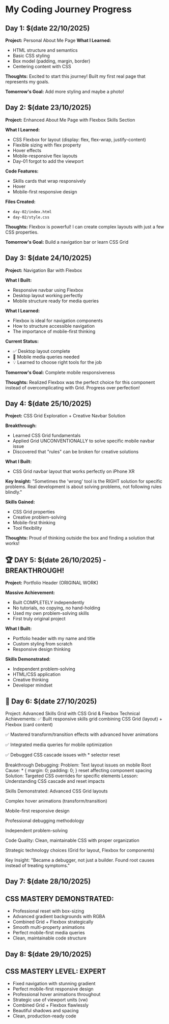 # My Coding Journey Progress

## Day 1: $(date 22/10/2025)
**Project:** Personal About Me Page
**What I Learned:**
- HTML structure and semantics
- Basic CSS styling
- Box model (padding, margin, border)
- Centering content with CSS

**Thoughts:** Excited to start this journey! Built my first real page that represents my goals.

**Tomorrow's Goal:** Add more styling and maybe a photo!
## Day 2: $(date 23/10/2025)
**Project:** Enhanced About Me Page with Flexbox Skills Section

**What I Learned:**
- CSS Flexbox for layout (display: flex, flex-wrap, justify-content)
- Flexible sizing with flex property
- Hover effects
- Mobile-responsive flex layouts
- Day-01 forgot to add the viewport

**Code Features:**
- Skills cards that wrap responsively
- Hover
- Mobile-first responsive design

**Files Created:**
- `day-02/index.html`
- `day-02/style.css`

**Thoughts:** Flexbox is powerful! I can create complex layouts with just a few CSS properties.

**Tomorrow's Goal:** Build a navigation bar or learn CSS Grid

## Day 3: $(date 24/10/2025)
**Project:** Navigation Bar with Flexbox

**What I Built:**
- Responsive navbar using Flexbox
- Desktop layout working perfectly
- Mobile structure ready for media queries

**What I Learned:**
- Flexbox is ideal for navigation components
- How to structure accessible navigation
- The importance of mobile-first thinking

**Current Status:**
- ✅ Desktop layout complete
- 🎯 Mobile media queries needed
- 💡 Learned to choose right tools for the job

**Tomorrow's Goal:** 
Complete mobile responsiveness

**Thoughts:** 
Realized Flexbox was the perfect choice for this component instead of overcomplicating with Grid. Progress over perfection!

## Day 4: $(date 25/10/2025)
**Project:** CSS Grid Exploration + Creative Navbar Solution

**Breakthrough:**
- Learned CSS Grid fundamentals
- Applied Grid UNCONVENTIONALLY to solve specific mobile navbar issue
- Discovered that "rules" can be broken for creative solutions

**What I Built:**
- CSS Grid navbar layout that works perfectly on iPhone XR

**Key Insight:**
"Sometimes the 'wrong' tool is the RIGHT solution for specific problems. 
Real development is about solving problems, not following rules blindly."

**Skills Gained:**
- CSS Grid properties
- Creative problem-solving
- Mobile-first thinking
- Tool flexibility

**Thoughts:**
Proud of thinking outside the box and finding a solution that works!

## 🏆 DAY 5: $(date 26/10/2025) - BREAKTHROUGH!
**Project:** Portfolio Header (ORIGINAL WORK)

**Massive Achievement:**
- Built COMPLETELY independently
- No tutorials, no copying, no hand-holding
- Used my own problem-solving skills
- First truly original project

**What I Built:**
- Portfolio header with my name and title
- Custom styling from scratch
- Responsive design thinking

**Skills Demonstrated:**
- Independent problem-solving
- HTML/CSS application
- Creative thinking
- Developer mindset

## 📝 Day 6: $(date 27/10/2025)
Project: Advanced Skills Grid with CSS Grid & Flexbox
Technical Achievements:
✅ Built responsive skills grid combining CSS Grid (layout) + Flexbox (card content)

✅ Mastered transform/transition effects with advanced hover animations

✅ Integrated media queries for mobile optimization

✅ Debugged CSS cascade issues with * selector reset

Breakthrough Debugging:
Problem: Text layout issues on mobile
Root Cause: * { margin: 0; padding: 0; } reset affecting component spacing
Solution: Targeted CSS overrides for specific elements
Lesson: Understanding CSS cascade and reset impacts

Skills Demonstrated:
Advanced CSS Grid layouts

Complex hover animations (transform/transition)

Mobile-first responsive design

Professional debugging methodology

Independent problem-solving

Code Quality:
Clean, maintainable CSS with proper organization

Strategic technology choices (Grid for layout, Flexbox for components)

Key Insight:
"Became a debugger, not just a builder. Found root causes instead of treating symptoms."
## Day 7: $(date 28/10/2025)
## CSS MASTERY DEMONSTRATED:
- Professional reset with box-sizing
- Advanced gradient backgrounds with RGBA
- Combined Grid + Flexbox strategically
- Smooth multi-property animations
- Perfect mobile-first media queries
- Clean, maintainable code structure
## Day 8: $(date 29/10/2025)
## CSS MASTERY LEVEL: EXPERT
- Fixed navigation with stunning gradient
- Perfect mobile-first responsive design
- Professional hover animations throughout
- Strategic use of viewport units (vw)
- Combined Grid + Flexbox flawlessly
- Beautiful shadows and spacing
- Clean, production-ready code
